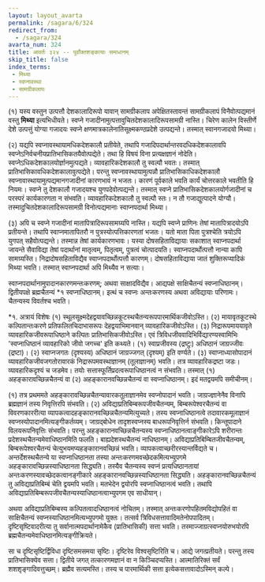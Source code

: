 ```yaml
---
layout: layout_avarta
permalink: /sagara/6/324
redirect_from:
  - /sagara/324
avarta_num: 324
title: आवर्तः ३२४ -- पूर्वोक्तशङ्कायाः समाधानम्
skip_title: false
index_terms: 
 - मिथ्या
 - स्वप्नावस्था
 - सामग्रीकलापः
---
```


(१) यस्य वस्तुन उत्पत्तौ देशकालादिरूपो यावान् सामग्रीकलाप
अपेक्षितस्तावन्तं सामग्रीकलापं विनैवोत्पद्यमानं वस्तु **मिथ्या** इत्यभिधीयते। स्वप्ने
गजादीनामुत्पत्तावुचितदेशकालादिरूपसामग्री नास्ति। चिरेण कालेन विस्तीर्णे
देशे उत्पत्तुं योग्या गजादयः स्वप्ने क्षणमात्रकालेनातिसूक्ष्मकण्ठप्रदेशे
उत्पद्यन्ते। तस्मात् स्वानगजादयो मिथ्या। 

(२) यद्यपि स्वप्नावस्थायामधिकदेशकालौ प्रतीयेते, तथापि गजादिपदार्थान्तरवदधिकदेशकालावपि स्वप्नेऽनिर्वचनीयप्रातिभासिकतयैवोत्पद्येते। तथा हि विषयं विना प्रत्यक्षज्ञानं
नोदेति। स्वप्नेऽधिकदेशकालयोर्ज्ञानमुत्पद्यते। व्यावहारिकदेशकालौ तु स्वल्पौ
भवतः। तस्मात् प्रातिभासिकावधिकदेशकालावुत्पद्येते। परन्तु स्वप्नावस्थायामुत्पन्नौ प्रातिभासिकाधिकदेशकालौ स्वप्नावास्थायामुत्पद्यमानगजादीनां
कारणभावं न भजतः। कारणं पूर्वकाले भवति कार्यं चोत्तरकाले भवतीति हि
नियमः। स्वप्ने तु देशकालौ गजादयश्च युगपदेवोत्पद्यन्ते। तस्मात् स्वप्ने प्रातिभासिकदेशकालयोर्गजादीनां च परस्परं कार्यकारणता न संभवति।
व्यावहारिकदेशकालौ तु स्वल्पौ स्तः। न तौ गजाद्युत्पादने योग्यौ। तस्मादुचितदेशकालादिरूपसामग्री विनोत्पद्यमानाः स्वाप्नपदार्था मिथ्या।

(३) अपि च स्वप्ने गजादीनां मातापित्रादिरूपसामग्र्यपि नास्ति।
यद्यपि स्वप्ने प्राणिनः तेषां मातापित्रादयोऽपि प्रतीयन्ते। तथापि स्वाप्नमातापितरौ न पुत्रस्योत्पत्तिकारणतां भजतः। यतो माता पिता पुत्रश्चेति त्रयोऽपि
युगपत् सहैवोत्पद्यन्ते। तस्मान्न तेषां कार्यकारणभावः। यस्या दोषसहिताविद्यायाः सकाशात् स्वाप्नपदार्था जायन्ते सैवाविद्या तेषां पदार्थानां
मातृत्वम्, पितृत्वम्, पुत्रत्वं चोत्पादयति। स्वाप्नपदार्थोत्पत्तौ नान्या कापि सामग्र्यस्ति। निद्रादोषसहिताविद्यैव स्वाप्नपदार्थोत्पत्तौ कारणम्। दोषसहिताविद्याया जातं शुक्तिरूप्यादिकं मिथ्या भवति। तस्मात् स्वाप्नपदार्था अपि
मिथ्यैव न सत्याः।

स्वाप्नपदार्थानामुपादानकारणमन्तःकरणम्; अथवा साक्षादविद्यैव।
आद्यपक्षे साक्षिचैतन्यं स्वप्नाधिष्ठानम्। द्वितीयपक्षे ब्रह्मचैतन्यं *१ स्वप्नाधिष्ठानम्। इत्थं च स्वप्नः अन्तःकरणस्य अथवा अविद्यायाः परिणामः। चैतन्यस्य
विवर्तश्च भवति।

<div class="footnote" markdown="1">
*१. अत्रायं विशेषः (१) स्थूलसूक्ष्मदेहद्वयावच्छिन्नकूटस्थचैतन्यरूपपारमार्थिकजीवोऽस्ति। (२) मायावृतकूटस्थे कल्पितान्तःकरणे प्रतिफलितचिदाभासरूपः
देहद्वयाभिमानवान् व्यावहारिकजीवोऽस्ति। (३) निद्रारूपमाययावृते व्यावहारिकजीवरूपाधिष्ठाने कल्पितः प्रातिभासिकजीवोऽस्ति। एवं त्रिविधजीववादिभिर्विद्यारण्यस्वामिभिः 'स्वप्नाधिष्ठानं व्यावहारिको जीवो जगच्च' इति कथ्यते। (१) स्वाप्रजीवस्य (द्रष्टुः) अधिष्ठानं जाग्रज्जीवः (द्रष्टा)। (२) स्वाप्नजगतः (दृश्यस्य) अधिष्ठानं
जाग्रज्जगत् (दृश्यम्) इति वर्ण्यते। (३) स्वाप्नाध्यासोपादानं व्यावहारिकजीवजगतोरावारकं निद्रारूपमवस्थाज्ञानम् (तूलाज्ञानम्) भवति। तत्र व्यावहारिकद्रष्टा जडः। व्यावहारिकदृश्यं च जडमेव। तयोः सत्तास्फूर्तिप्रदत्वरूपाधिष्ठानत्वं न संभवति। तस्मात्
(१) अहङ्कारावच्छिन्नचैतन्यं वा (२) अहङ्कारानवच्छिन्नचैतन्यं वा स्वप्नाधिष्ठानम्। इदं
मतद्वयमपि समीचीनम्।

(१) तत्र प्रथममते अहङ्कारावच्छिन्नचैतन्यावारकतूलाज्ञानमेव स्वप्नोपादानं भवति।
जाग्रज्ज्ञानेनैव विनापि ब्रह्मज्ञानं तस्य निवृत्तिरपि संभवति। (२) अविद्याप्रतिबिम्बरूपजीवचैतन्यम्, बिम्बरूपेश्वरचैतन्यं वा विवरणकाररीत्या व्यापकत्वादहङ्कारानवच्छिन्नचैतन्यमित्युच्यते। तस्य स्वप्नाधिष्ठानत्वे तदावारकमूलाज्ञानं स्वप्नस्योपादानमित्यङ्गीकर्तव्यम्। जाग्रद्बोधेन तादृशस्वप्नस्य बाधरूपनिवृत्तिर्न संभवति। किन्तूपादाने विलयरूपनिवृत्तिः संभवति।
परन्तु अहङ्कारानवच्छिन्नचैतन्यस्य स्वप्नाधिष्ठानत्वाङ्गीकारेऽपि शरीरान्तः प्रदेशस्थचैतन्यमेवाधिष्ठानमिति फलति। बाह्यदेशस्थचैतन्यं नाधिष्ठानम्। अविद्याप्रतिबिम्बितजीवचैतन्यम्,
बिम्बरूपेश्वरचैतन्यं चेत्युभयमप्यहङ्कारानवच्छिन्नं भवति। व्यापकत्वाच्छरीरस्यान्तर्विद्यते
च। अन्तर्देशस्थचैतन्ये या स्वप्नाधिष्ठानता तस्या अन्तःकरणमवच्छेदकमित्यभ्युपगमे
अहङ्कारावच्छिन्नस्याधिष्ठानता सिद्ध्यति। तस्यैव चैतन्यस्य स्वप्नं प्रत्यधिष्ठानतायां अन्तःकरणस्यावच्छेदकत्वानङ्गीकारे अहङ्कारानवच्छिन्नस्याधिष्ठानता सिद्ध्यति। अहङ्कारानवच्छिन्नचैतन्यं तु अविद्याप्रतिबिम्बं चेति द्वयमपि भवति। मतभेदेन द्वयोरपि स्वप्नाधिष्ठानत्वं
भवति। तथापि अविद्याप्रतिबिम्बरूपजीवचैतन्यस्याधिष्ठानत्वाभ्युपगम एव साधीयान्। 

अथवा अविद्याप्रतिबिम्बस्य कल्पितत्वादधिष्ठानत्वं नोचितम्। तस्मात् अन्तःकरणोपहितमविद्योपहितं वा साक्षिचैतन्यं स्वप्नस्याधिष्ठानमित्यभ्युपगमो युक्तः। तत्सर्व
त्रिविधसत्तावादिमतेनोपपादितम्। दृष्टिसृष्टिवादरीत्या तु सर्वानात्मपदार्थानामेकैव (प्रातिभासिकी) सत्ता भवति। तस्माज्जाग्रत्स्वप्नयोरुभयोरपि ब्रह्मचैतन्यमेवाधिष्ठानमित्यङ्गीक्रियते।

सा च दृष्टिसृष्टिर्द्विविधा दृष्टिसमसमया सृष्टिः। दृष्टिरेव विश्वसृष्टिरिति
च। आद्ये जगत्प्रतीयते। परन्तु तस्य प्रातिभासिक्येव सत्ता। द्वितीये जगत् तत्कारणमज्ञानं वा न किञ्चिदप्यस्ति। आत्मातिरिक्तं सर्वं शशशृङ्गादिवत्तुच्छम्। ब्रह्मैव सत्यमस्ति।
तस्य च पारमार्थिकी सत्ता इत्येकसत्तावादोऽस्मिन् कल्पे।
</div>

